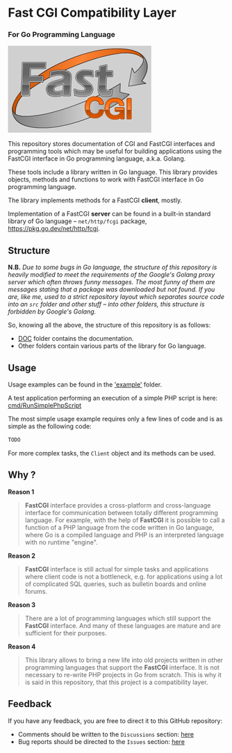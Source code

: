# Fast CGI Compatibility Layer
### For Go Programming Language
![FastCGI Logotype](img/Logo_GreyBg_330x200.png)

This repository stores documentation of CGI and FastCGI interfaces and 
programming tools which may be useful for building applications using the 
FastCGI interface in Go programming language, a.k.a. Golang.

These tools include a library written in Go language. This library provides 
objects, methods and functions to work with FastCGI interface in Go programming 
language.

The library implements methods for a FastCGI <b>client</b>, mostly.

Implementation of a FastCGI <b>server</b> can be found in a built-in standard library
of Go language – `net/http/fcgi` package, https://pkg.go.dev/net/http/fcgi.

## Structure

**N.B.** *Due to some bugs in Go language, the structure of this repository is 
heavily modified to meet the requirements of the Google's Golang proxy server 
which often throws funny messages. The most funny of them are messages stating 
that a package was downloaded but not found. If you are, like me, used to a 
strict repository layout which separates source code into an `src` folder and 
other stuff – into other folders, this structure is forbidden by Google's 
Golang.* 

So, knowing all the above, the structure of this repository is as 
follows:

* [DOC](doc/ReadMe.md) folder contains the documentation.
* Other folders contain various parts of the library for Go language.

## Usage

Usage examples can be found in the ['example'](example) folder.

A test application performing an execution of a simple PHP script is here:  
[cmd/RunSimplePhpScript](cmd/RunSimplePhpScript)

The most simple usage example requires only a few lines of code and is as
simple as the following code:
```go
TODO
```

For more complex tasks, the `Client` object and its methods can be used.

## Why ?

<b>Reason 1</b>

> <b>FastCGI</b> interface provides a cross-platform and
cross-language interface for communication between totally different programming
language. For example, with the help of <b>FastCGI</b> it is possible to call
a function of a PHP language from the code written in Go language, where Go is
a compiled language and PHP is an interpreted language with no runtime
"engine".

<b>Reason 2</b>

> <b>FastCGI</b> interface is still actual for simple tasks and
applications where client code is not a bottleneck, e.g. for applications using
a lot of complicated SQL queries, such as bulletin boards and online forums.

<b>Reason 3</b>

> There are a lot of programming languages which still support the
<b>FastCGI</b> interface. And many of these languages are mature and
are sufficient for their purposes.

<b>Reason 4</b>

> This library allows to bring a new life into old projects
written in other programming languages that support the <b>FastCGI</b>
interface. It is not necessary to re-write PHP projects in Go from scratch.
This is why it is said in this repository, that this project is a compatibility
layer.

## Feedback
If you have any feedback, you are free to direct it to this GitHub repository:
* Comments should be written to the `Discussions` section:
  [here](https://github.com/vault-thirteen/Fast-CGI/discussions)
* Bug reports should be directed to the `Issues` section:
  [here](https://github.com/vault-thirteen/Fast-CGI/issues)
